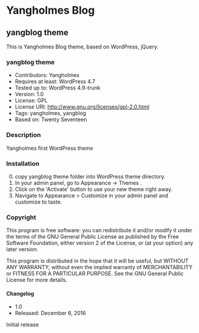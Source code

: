 # Yangholmes Blog

## yangblog theme

This is Yangholmes Blog theme, based on WordPress, jQuery.

### yangblog theme
 * Contributors: Yangholmes
 * Requires at least: WordPress 4.7
 * Tested up to: WordPress 4.9-trunk
 * Version: 1.0
 * License: GPL
 * License URI: http://www.gnu.org/licenses/gpl-2.0.html
 * Tags: yangholmes, yangblog
 * Based on: Twenty Seventeen

### Description

Yangholmes first WordPress theme

### Installation

 0. copy yangblog theme folder into WordPress theme directory.
 1. In your admin panel, go to Appearance -> Themes .
 2. Click on the 'Activate' button to use your new theme right away.
 3. Navigate to Appearance > Customize in your admin panel and customize to taste.

### Copyright

This program is free software: you can redistribute it and/or modify
it under the terms of the GNU General Public License as published by
the Free Software Foundation, either version 2 of the License, or
(at your option) any later version.

This program is distributed in the hope that it will be useful,
but WITHOUT ANY WARRANTY; without even the implied warranty of
MERCHANTABILITY or FITNESS FOR A PARTICULAR PURPOSE. See the
GNU General Public License for more details.

#### Changelog

 * 1.0
  * Released: December 6, 2016

Initial release
